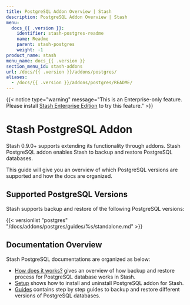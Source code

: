 ```yaml
---
title: PostgreSQL Addon Overview | Stash
description: PostgreSQL Addon Overview | Stash
menu:
  docs_{{ .version }}:
    identifier: stash-postgres-readme
    name: Readme
    parent: stash-postgres
    weight: -1
product_name: stash
menu_name: docs_{{ .version }}
section_menu_id: stash-addons
url: /docs/{{ .version }}/addons/postgres/
aliases:
  - /docs/{{ .version }}/addons/postgres/README/
---
```


{{< notice type="warning" message="This is an Enterprise-only feature. Please install [Stash Enterprise Edition](/docs/setup/install/enterprise.md) to try this feature." >}}

# Stash PostgreSQL Addon

Stash 0.9.0+ supports extending its functionality through addons. Stash PostgreSQL addon enables Stash to backup and restore PostgreSQL databases.

This guide will give you an overview of which PostgreSQL versions are supported and how the docs are organized.

## Supported PostgreSQL Versions

Stash supports backup and restore of the following PostgreSQL versions:

{{< versionlist "postgres" "/docs/addons/postgres/guides/%s/standalone.md" >}}

## Documentation Overview

Stash PostgreSQL documentations are organized as below:

- [How does it works?](/docs/addons/postgres/overview.md) gives an overview of how backup and restore process for PostgreSQL database works in Stash.
- [Setup](/docs/addons/postgres/setup/install.md) shows how to install and uninstall PostgreSQL addon for Stash.
- [Guides](/docs/addons/postgres/guides/11.2/standalone.md) contains step by step guides to backup and restore different versions of PostgreSQL databases.
